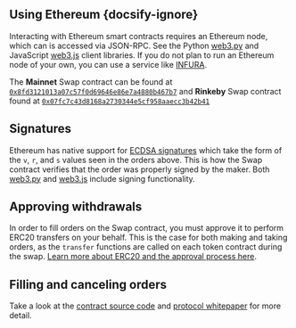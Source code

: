 ## Using Ethereum {docsify-ignore}
Interacting with Ethereum smart contracts requires an Ethereum node, which can is accessed via JSON-RPC. See the Python [web3.py](https://github.com/ethereum/web3.py) and JavaScript [web3.js](https://github.com/ethereum/web3.js/) client libraries. If you do not plan to run an Ethereum node of your own, you can use a service like [INFURA](https://infura.io/).

The **Mainnet** Swap contract can be found at [`0x8fd3121013a07c57f0d69646e86e7a4880b467b7`](https://etherscan.io/address/0x8fd3121013a07c57f0d69646e86e7a4880b467b7) and **Rinkeby** Swap contract found at [`0x07fc7c43d8168a2730344e5cf958aaecc3b42b41`](https://rinkeby.etherscan.io/address/0x07fc7c43d8168a2730344e5cf958aaecc3b42b41)

## Signatures
Ethereum has native support for [ECDSA signatures](https://en.bitcoin.it/wiki/Elliptic_Curve_Digital_Signature_Algorithm) which take the form of the `v`, `r`, and `s` values seen in the orders above. This is how the Swap contract verifies that the order was properly signed by the maker. Both [web3.py](https://github.com/ethereum/web3.py) and [web3.js](https://github.com/ethereum/web3.js/) include signing functionality.

## Approving withdrawals

In order to fill orders on the Swap contract, you must approve it to perform ERC20 transfers on your behalf. This is the case for both making and taking orders, as the `transfer` functions are called on each token contract during the swap. [Learn more about ERC20 and the approval process here](https://github.com/ethereum/EIPs/blob/master/EIPS/eip-20.md).

## Filling and canceling orders
Take a look at the [contract source code](https://github.com/airswap/contracts/blob/master/contracts/Exchange.sol) and [protocol whitepaper](https://swap.tech/whitepaper/#smart-contract) for more detail.

